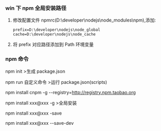 ### win 下 npm 全局安装路径

1. 修改配置文件 npmrc(D:\developer\nodejs\node_modules\npm),添加:

   ```
   prefix=D:\developer\nodejs\node_global
   cache=D:\developer\nodejs\node_cache
   ```

2. 将 prefix 对应路径添加到 Path 环境变量

### npm 命令

npm init >生成 package.json

npm run 自定义命令 >运行 package.json(scripts)

npm install cnpm -g --registry=http://registry.npm.taobao.org

npm install xxx@xxx -g >全局安装

npm install xxx@xxx -save

npm install xxx@xxx --save-dev
